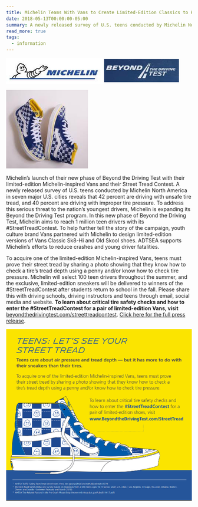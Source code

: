 ```yaml
---
title: Michelin Teams With Vans to Create Limited-Edition Classics to Help Improve Teen Driving Safety
date: 2018-05-13T00:00:00-05:00
summary: A newly released survey of U.S. teens conducted by Michelin North America in seven major U.S. cities reveals that 42 percent are driving with unsafe tire tread, and 40 percent are driving with...
read_more: true
tags:
  - information
---
```

![Michelin, Beyond the Driving Test](/static/img/michelin_beyond_the_driving_test.jpg)

![Limited Edition Michelin Vans](/static/img/michelin_vans.jpg)

Michelin’s launch of their new phase of Beyond the Driving Test with their limited-edition Michelin-inspired Vans and their Street Tread Contest. A newly released survey of U.S. teens conducted by Michelin North America in seven major U.S. cities reveals that 42 percent are driving with unsafe tire tread, and 40 percent are driving with improper tire pressure. To address this serious threat to the nation’s youngest drivers, Michelin is expanding its Beyond the Driving Test program. In this new phase of Beyond the Driving Test, Michelin aims to reach 1 million teen drivers with its #StreetTreadContest. To help further tell the story of the campaign, youth culture brand Vans partnered with Michelin to design limited-edition versions of Vans Classic Sk8-Hi and Old Skool shoes. ADTSEA supports Michelin’s efforts to reduce crashes and young driver fatalities.

To acquire one of the limited-edition Michelin-inspired Vans, teens must prove their street tread by sharing a photo showing that they know how to check a tire’s tread depth using a penny and/or know how to check tire pressure. Michelin will select 100 teen drivers throughout the summer, and the exclusive, limited-edition sneakers will be delivered to winners of the #StreetTreadContest after students return to school in the fall. Please share this with driving schools, driving instructors and teens through email, social media and website. **To learn about critical tire safety checks and how to enter the #StreetTreadContest for a pair of limited-edition Vans, visit** [beyondthedrivingtest.com/streettreadcontest](https://beyondthedrivingtest.com/streettreadcontest/). [Click here for the full press release](https://michelinmedia.com/pages/blog/detail/article/c0/a728/).

![Michelin Street Tread Contest Details](/static/img/michelin_contest_details.png)
